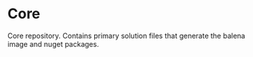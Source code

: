 # Core
Core repository. Contains primary solution files that generate the balena image and nuget packages.
